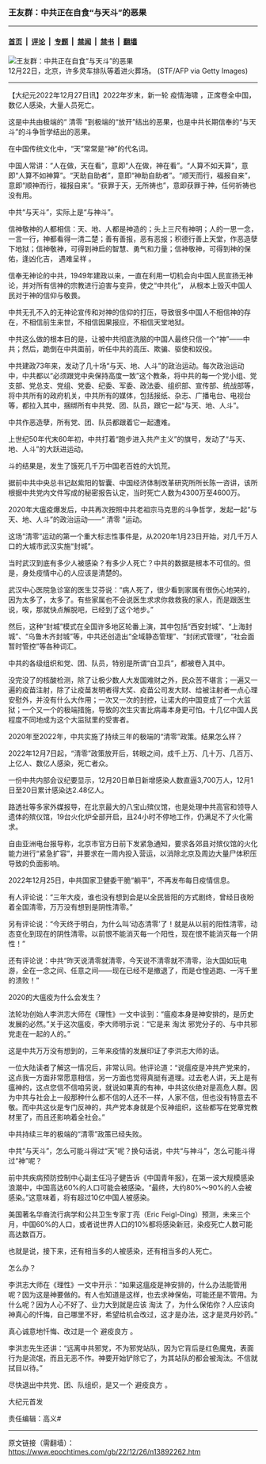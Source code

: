 ### 王友群：中共正在自食“与天斗”的恶果

---

#### [首页](../../../..?n13892262) &nbsp;|&nbsp; [评论](../../../../../epoch-comment?n13892262) &nbsp;|&nbsp; [专题](../../../../../epoch-special?n13892262) &nbsp;|&nbsp; [禁闻](../../../../../epoch-news?n13892262) &nbsp;|&nbsp; [禁书](../../../../../books?n13892262) &nbsp;|&nbsp; [翻墙](https://github.com/gfw-breaker/nogfw/blob/master/README.md?n13892262)


<div><img alt="王友群：中共正在自食“与天斗”的恶果" class="attachment-djy_600_400 size-djy_600_400 wp-post-image" src="https://i.epochtimes.com/assets/uploads/2022/12/id13892263-GettyImages-1245779548-600x400-1.jpg"/>
<div class="caption">
 12月22日，北京，许多灵车排队等着进火葬场。 (STF/AFP via Getty Images)
</div></div><hr/><div class="post_content" id="artbody" itemprop="articleBody">
 <!-- article content begin -->
 <p>
  【大纪元2022年12月27日讯】2022年岁末，新一轮
  <ok href="https://www.epochtimes.com/gb/tag/%E7%96%AB%E6%83%85%E6%B5%B7%E5%95%B8.html">
   疫情海啸
  </ok>
  ，正席卷全中国，数亿人感染，大量人员死亡。
 </p>
 <p style="font-weight: 400;">
  这是中共由极端的“
  <ok href="https://www.epochtimes.com/gb/tag/%E6%B8%85%E9%9B%B6.html">
   清零
  </ok>
  ”到极端的“放开”结出的恶果，也是中共长期信奉的“与天斗”的斗争哲学结出的恶果。
 </p>
 <p style="font-weight: 400;">
  在中国传统文化中，“天”常常是“神”的代名词。
 </p>
 <p style="font-weight: 400;">
  中国人常讲：“人在做，天在看”，意即“人在做，神在看”。“人算不如天算”，意即“人算不如神算”。“天助自助者”，意即“神助自助者”。“顺天而行，福报自来”，意即“顺神而行，福报自来”。“获罪于天，无所祷也”，意即获罪于神，任何祈祷也没有用。
 </p>
 <p style="font-weight: 400;">
  中共“与天斗”，实际上是“与神斗”。
 </p>
 <p style="font-weight: 400;">
  信神敬神的人都相信：天、地、人都是神造的；头上三尺有神明；人的一思一念，一言一行，神都看得一清二楚；善有善报，恶有恶报；积德行善上天堂，作恶造孽下地狱；信神敬神，可得到神启的智慧、勇气和力量；信神敬神，可得到神的保佑，逢凶化吉，
  <ok href="https://www.epochtimes.com/gb/tag/%E9%81%87%E9%9A%BE%E5%91%88%E7%A5%A5.html">
   遇难呈祥
  </ok>
  。
 </p>
 <p style="font-weight: 400;">
  信奉无神论的中共，1949年建政以来，一直在利用一切机会向中国人民宣扬无神论，并对所有信神的宗教进行迫害与变异，使之“中共化”， 从根本上毁灭中国人民对于神的信仰与敬畏。
 </p>
 <p style="font-weight: 400;">
  中共无孔不入的无神论宣传和对神的信仰的打压，导致很多中国人不相信神的存在，不相信前生来世，不相信因果报应，不相信天堂地狱。
 </p>
 <p style="font-weight: 400;">
  中共这么做的根本目的是，让被中共彻底洗脑的中国人最终只信一个“神”——中共；然后，跪倒在中共面前，听任中共的高压、欺骗、驱使和奴役。
 </p>
 <p style="font-weight: 400;">
  中共建政73年来，发动了几十场“与天、地、人斗”的政治运动。每次政治运动中，中共都以“必须跟党中央保持高度一致”这个教条，将中共的每一个党小组、党支部、党总支、党组、党委、纪委、军委、政法委、组织部、宣传部、统战部等，将中共所有的政府机关，中共所有的媒体，包括报纸、杂志、广播电台、电视台等，都拉入其中，捆绑所有中共党、团、队员，跟它一起“与天、地、人斗”。
 </p>
 <p style="font-weight: 400;">
  中共作恶造孽，所有党、团、队员都跟着它一起遭难。
 </p>
 <p style="font-weight: 400;">
  上世纪50年代末60年初，中共打着“跑步进入共产主义”的旗号，发动了“与天、地、人斗”的大跃进运动。
 </p>
 <p style="font-weight: 400;">
  斗的结果是，发生了饿死几千万中国老百姓的大饥荒。
 </p>
 <p style="font-weight: 400;">
  据前中共中央总书记赵紫阳的智囊、中国经济体制改革研究所所长陈一咨讲，该所根据中共党内文件写成的秘密报告认定，当时死亡人数为4300万至4600万。
 </p>
 <p style="font-weight: 400;">
  2020年大瘟疫爆发后，中共再次按照中共老祖宗马克思的斗争哲学，发起一起“与天、地、人斗”的政治运动——“
  <ok href="https://www.epochtimes.com/gb/tag/%E6%B8%85%E9%9B%B6.html">
   清零
  </ok>
  ”运动。
 </p>
 <p style="font-weight: 400;">
  这场“清零”运动的第一个重大标志性事件是，从2020年1月23日开始，对几千万人口的大城市武汉实施“封城”。
 </p>
 <p style="font-weight: 400;">
  当时武汉到底有多少人被感染？有多少人死亡？中共的数据是根本不可信的。但是，身处疫情中心的人应该是清楚的。
 </p>
 <p style="font-weight: 400;">
  武汉中心医院急诊室的医生艾芬说：“病人死了，很少看到家属有很伤心地哭的，因为太多了，太多了。有些家属也不会说医生求求你救救我的家人，而是跟医生说，唉，那就快点解脱吧，已经到了这个地步。”
 </p>
 <p style="font-weight: 400;">
  然后，这种“封城”模式在全国许多地区轮番上演，其中包括“西安封城”、“上海封城”、“乌鲁木齐封城”等，中共还创造出“全域静态管理”、“封闭式管理”，“社会面暂时管控”等各种词汇。
 </p>
 <p style="font-weight: 400;">
  中共的各级组织和党、团、队员，特别是所谓“白卫兵”，都被卷入其中。
 </p>
 <p style="font-weight: 400;">
  没完没了的核酸检测，除了让极少数人大发国难财之外，民众苦不堪言；一遍又一遍的疫苗注射，除了让疫苗发明者得大奖、疫苗公司发大财、给被注射者一点心理安慰外，并没有什么大作用；一次又一次的封控，让诺大的中国变成了一个大监狱；一个又一个的极端措施，导致的次生灾害比病毒本身更可怕。十几亿中国人民程度不同地成为这个大监狱里的受害者。
 </p>
 <p style="font-weight: 400;">
  2020年至2022年，中共实施了持续三年的极端的“清零”政策。结果怎么样？
 </p>
 <p style="font-weight: 400;">
  2022年12月7日起，“清零”政策放开后，转眼之间，成千上万、几十万、几百万、上亿人、数亿人感染，死亡者众。
 </p>
 <p style="font-weight: 400;">
  一份中共内部会议纪要显示，12月20日单日新增感染人数直逼3,700万人，12月1日至20日累计感染达2.48亿人。
 </p>
 <p style="font-weight: 400;">
  路透社等多家外媒报导，在北京最大的八宝山殡仪馆，也是处理中共高官和领导人遗体的殡仪馆，19台火化炉全部开启，且24小时不停地工作，仍满足不了火化需求。
 </p>
 <p style="font-weight: 400;">
  自由亚洲电台报导称，北京市官方日前下发紧急通知，要求各郊县对殡仪馆的火化能力进行“紧急扩容”，并要求在一周内投入营运，以消除北京及周边大量尸体积压导致的负面影响。
 </p>
 <p style="font-weight: 400;">
  2022年12月25日，中共国家卫健委干脆“躺平”，不再发布每日疫情信息。
 </p>
 <p style="font-weight: 400;">
  有人评论说：“三年大疫，谁也没有想到会是以全民皆阳的方式剧终，曾经日夜盼着全国清零，万万没有想到是阴性清零。”
 </p>
 <p style="font-weight: 400;">
  另有评论说：“今天终于明白，为什么叫‘动态清零’了！就是从以前的阳性清零，动态变化到现在的阴性清零。以前恨不能消灭每一个阳性，现在恨不能消灭每一个阴性！”
 </p>
 <p style="font-weight: 400;">
  还有评论说：中共“昨天说清零就清零，今天说不清零就不清零，治大国如玩电游，全在一念之间、任意之间——现在已经不是撤退了，而是仓惶逃跑、一泻千里的溃败！”
 </p>
 <p style="font-weight: 400;">
  2020的大瘟疫为什么会发生？
 </p>
 <p style="font-weight: 400;">
  法轮功创始人李洪志大师在《理性》一文中谈到：“瘟疫本身是神安排的，是历史发展的必然。”关于这次瘟疫，李大师明示说：“它是来
  <ok href="https://www.epochtimes.com/gb/tag/%E6%B7%98%E6%B1%B0.html">
   淘汰
  </ok>
  邪党分子的、与中共邪党走在一起的人的。”
 </p>
 <p style="font-weight: 400;">
  这是中共万万没有想到的，三年来疫情的发展印证了李洪志大师的话。
 </p>
 <p style="font-weight: 400;">
  一位大陆读者了解这一情况后，非常认同。他评论道：“说瘟疫是冲共产党来的，这点我一方面非常愿意相信，另一方面也觉得真挺有道理。过去老人讲，天上是有瘟神的，这点您信不信咱另说，就说如果真的有神，中共这伙绝对是高危人群。因为中共与社会上一般那种什么都不信的人还不一样，人家不信，但也没有特意去不敬。而中共这伙是专门反神的，共产党本身就是个反神组织，这些都写在党章党教材里了，而且还影响着全社会。”
 </p>
 <p style="font-weight: 400;">
  中共持续三年的极端的“清零”政策已经失败。
 </p>
 <p style="font-weight: 400;">
  中共“与天斗”，怎么可能斗得过“天”呢？换句话说，中共“与神斗”，怎么可能斗得过“神”呢？
 </p>
 <p style="font-weight: 400;">
  前中共疾病预防控制中心副主任冯子健告诉《中国青年报》，在第一波大规模感染浪潮中，中国高达60%的人口可能会被感染。“最终，大约80%～90%的人会被感染。”这意味着，将有超过10亿中国人被感染。
 </p>
 <p style="font-weight: 400;">
  美国著名华裔流行病学和公共卫生专家丁亮（Eric Feigl-Ding）预测，未来三个月，中国60%的人口，或者说世界人口的10%都将感染新冠，染疫死亡人数可能高达数百万。
 </p>
 <p style="font-weight: 400;">
  也就是说，接下来，还有相当多的人被感染，还有相当多的人死亡。
 </p>
 <p style="font-weight: 400;">
  怎么办？
 </p>
 <p style="font-weight: 400;">
  李洪志大师在《理性》一文中开示：“如果这瘟疫是神安排的，什么办法能管用呢？因为这是神要做的。有人也知道是这样，也去求神保佑，可能还是不管用。为什么呢？因为人心不好了、业力大到就是应该
  <ok href="https://www.epochtimes.com/gb/tag/%E6%B7%98%E6%B1%B0.html">
   淘汰
  </ok>
  了，为什么保佑你？人应该向神真心的忏悔，自己哪里不好，希望给机会改过，这才是办法，这才是灵丹妙药。”
 </p>
 <p style="font-weight: 400;">
  真心诚意地忏悔、改过是一个
  <ok href="https://www.epochtimes.com/gb/tag/%E9%81%BF%E7%96%AB%E8%89%AF%E6%96%B9.html">
   避疫良方
  </ok>
  。
 </p>
 <p style="font-weight: 400;">
  李洪志先生还讲：“远离中共邪党，不为邪党站队，因为它背后是红色魔鬼，表面行为是流氓，而且无恶不作。神要开始铲除它了，为其站队的都会被淘汰。不信就拭目以待。”
 </p>
 <p style="font-weight: 400;">
  尽快退出中共党、团、队组织，是又一个
  <ok href="https://www.epochtimes.com/gb/tag/%E9%81%BF%E7%96%AB%E8%89%AF%E6%96%B9.html">
   避疫良方
  </ok>
  。
 </p>
 <p style="font-weight: 400;">
  大纪元首发
 </p>
 <p style="font-weight: 400;">
  责任编辑：高义#
 </p>
 <!-- article content end -->
 <div id="below_article_ad">
 </div>
</div>


---

原文链接（需翻墙）：https://www.epochtimes.com/gb/22/12/26/n13892262.htm